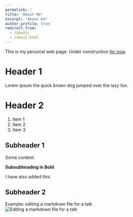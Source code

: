 ```yaml
---
permalink: /
title: "About Me"
excerpt: "About me"
author_profile: true
redirect_from: 
  - /about/
  - /about.html
---
```


This is my personal web page. Under construction [for now](http://stuartgeiger.com).

Header 1
======
Lorem ipsum the quick brown dog jumped over the lazy fox.

Header 2
======
1. Item 1
1. Item 2 
1. Item 3

Subheader 1
------
Some content.

**Subsubheading in Bold**

I have also added this.

Subheader 2
------
Example: editing a markdown file for a talk
![Editing a markdown file for a talk](/images/editing-talk.png)
